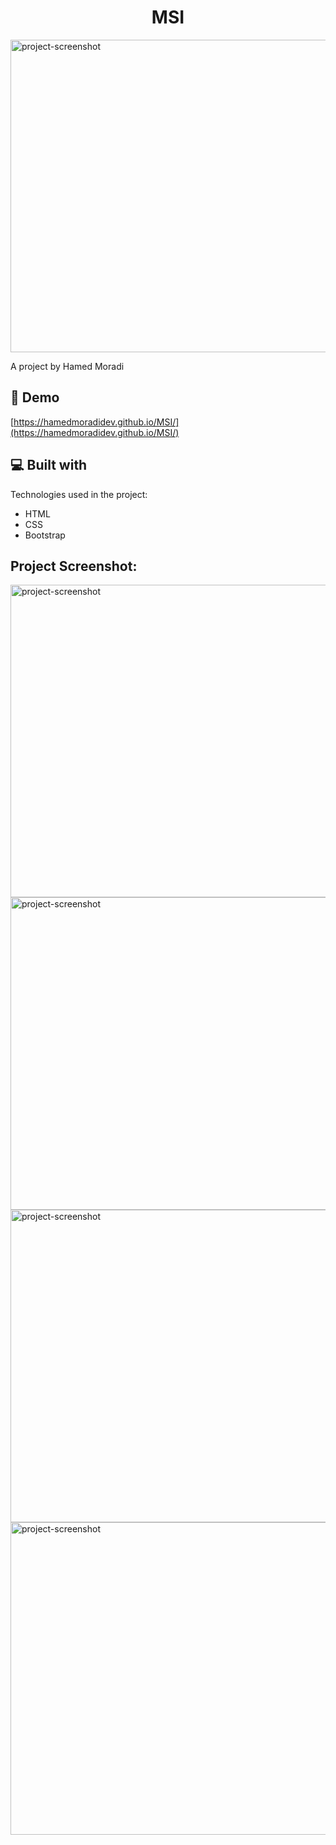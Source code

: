 <h1 align="center" id="title">MSI</h1>
<img src="https://github.com/user-attachments/assets/cc6cb010-bbbc-45f8-acdb-8e22ddd17978" alt="project-screenshot" width="1000" height="500/">
<p id="description">A project by Hamed Moradi</p>

<h2>🚀 Demo</h2>

[https://hamedmoradidev.github.io/MSI/](https://hamedmoradidev.github.io/MSI/)

<h2>💻 Built with</h2>

Technologies used in the project:

*   HTML
*   CSS
*   Bootstrap


<h2>Project Screenshot:</h2>
<img src="https://github.com/user-attachments/assets/cc6cb010-bbbc-45f8-acdb-8e22ddd17978" alt="project-screenshot" width="1000" height="500/">
<img src="https://github.com/user-attachments/assets/b3b69f24-4156-4f31-99bc-7861ea99d6d1" alt="project-screenshot" width="1000" height="500/">
<img src="https://github.com/user-attachments/assets/d4565715-7202-4648-8b57-c096fc41d178" alt="project-screenshot" width="1000" height="500/">
<img src="https://github.com/user-attachments/assets/ac847456-0174-4cee-a019-4bdba53fe133" alt="project-screenshot" width="1000" height="500/">




  
  
